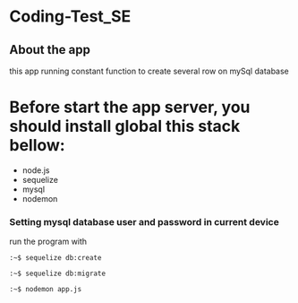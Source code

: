 # Coding-Test_SE

## About the app

this app running constant function to create several row on mySql database

# Before start the app server, you should install global this stack bellow:
* node.js
* sequelize
* mysql
* nodemon

### Setting mysql database user and password in current device

run the program with
```
:~$ sequelize db:create
```
```
:~$ sequelize db:migrate
```
```
:~$ nodemon app.js
```
